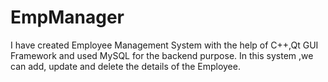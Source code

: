 # EmpManager
I have created Employee Management System with the help of C++,Qt GUI Framework and used MySQL for the backend purpose. In this system ,we can add, update and delete the details of the Employee.
